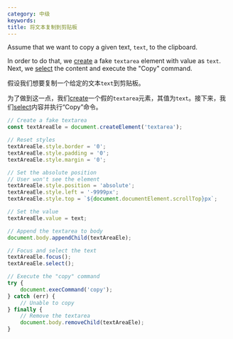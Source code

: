 ```yaml
---
category: 中级
keywords:
title: 将文本复制到剪贴板
---
```


Assume that we want to copy a given text, `text`, to the clipboard.

In order to do that, we [create](/create-an-element) a fake `textarea` element with value as `text`. Next, we [select](/trigger-an-event) the content and execute the "Copy" command.

假设我们想要复制一个给定的文本` text `到剪贴板。

为了做到这一点，我们[create](/create-an-element)一个假的`textarea`元素，其值为`text`。接下来，我们[select](/trigger-an-event)内容并执行“Copy”命令。

```js
// Create a fake textarea
const textAreaEle = document.createElement('textarea');

// Reset styles
textAreaEle.style.border = '0';
textAreaEle.style.padding = '0';
textAreaEle.style.margin = '0';

// Set the absolute position
// User won't see the element
textAreaEle.style.position = 'absolute';
textAreaEle.style.left = '-9999px';
textAreaEle.style.top = `${document.documentElement.scrollTop}px`;

// Set the value
textAreaEle.value = text;

// Append the textarea to body
document.body.appendChild(textAreaEle);

// Focus and select the text
textAreaEle.focus();
textAreaEle.select();

// Execute the "copy" command
try {
    document.execCommand('copy');
} catch (err) {
    // Unable to copy
} finally {
    // Remove the textarea
    document.body.removeChild(textAreaEle);
}
```

